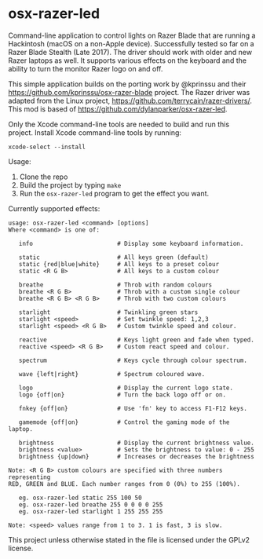 # osx-razer-led
Command-line application to control lights on Razer Blade that are running a Hackintosh (macOS on a non-Apple device). Successfully tested so far on a Razer Blade Stealth (Late 2017). The driver should work with older and new Razer laptops as well. It supports various effects on the keyboard and the ability to turn the monitor Razer logo on and off.

This simple application builds on the porting work by @kprinssu and their https://github.com/kprinssu/osx-razer-blade project. The Razer driver was adapted from the Linux project, https://github.com/terrycain/razer-drivers/. This mod is based of https://github.com/dylanparker/osx-razer-led.

Only the Xcode command-line tools are needed to build and run this project. Install Xcode command-line tools by running:

    xcode-select --install

Usage:

1. Clone the repo
2. Build the project by typing `make`
3. Run the `osx-razer-led` program to get the effect you want.

Currently supported effects:

```
usage: osx-razer-led <command> [options]
Where <command> is one of:

   info                        # Display some keyboard information.

   static                      # All keys green (default)
   static {red|blue|white}     # All keys to a preset colour
   static <R G B>              # All keys to a custom colour

   breathe                     # Throb with random colours
   breathe <R G B>             # Throb with a custom single colour
   breathe <R G B> <R G B>     # Throb with two custom colours

   starlight                   # Twinkling green stars
   starlight <speed>           # Set twinkle speed: 1,2,3
   starlight <speed> <R G B>   # Custom twinkle speed and colour.

   reactive                    # Keys light green and fade when typed.
   reactive <speed> <R G B>    # Custom react speed and colour.

   spectrum                    # Keys cycle through colour spectrum.

   wave {left|right}           # Spectrum coloured wave.

   logo                        # Display the current logo state.
   logo {off|on}               # Turn the back logo off or on.

   fnkey {off|on}              # Use 'fn' key to access F1-F12 keys.

   gamemode {off|on}           # Control the gaming mode of the laptop.

   brightness                  # Display the current brightness value.
   brightness <value>          # Sets the brightness to value: 0 - 255
   brightness {up|down}        # Increases or decreases the brightness

Note: <R G B> custom colours are specified with three numbers representing
RED, GREEN and BLUE. Each number ranges from 0 (0%) to 255 (100%).

   eg. osx-razer-led static 255 100 50
   eg. osx-razer-led breathe 255 0 0 0 0 255
   eg. osx-razer-led starlight 1 255 255 255

Note: <speed> values range from 1 to 3. 1 is fast, 3 is slow.
```


This project unless otherwise stated in the file is licensed under the GPLv2 license.
